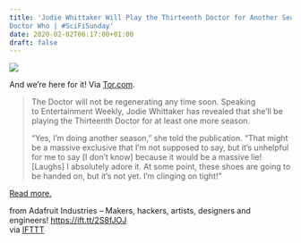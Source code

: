 ```yaml
---
title: 'Jodie Whittaker Will Play the Thirteenth Doctor for Another Season of
Doctor Who | #SciFiSunday'
date: 2020-02-02T06:17:00+01:00
draft: false
---
```


![](https://cdn-blog.adafruit.com/uploads/2020/02/DoctorWhoReturn-3.jpg)

And we’re here for it! Via [Tor.com](https://www.tor.com/2020/01/23/jodie-whittaker-will-play-the-thirteenth-doctor-for-another-season-of-doctor-who/).

> The Doctor will not be regenerating any time soon. Speaking to Entertainment Weekly, Jodie Whittaker has revealed that she’ll be playing the Thirteenth Doctor for at least one more season.
> 
> “Yes, I’m doing another season,” she told the publication. “That might be a massive exclusive that I’m not supposed to say, but it’s unhelpful for me to say \[I don’t know\] because it would be a massive lie! \[Laughs\] I absolutely adore it. At some point, these shoes are going to be handed on, but it’s not yet. I’m clinging on tight!”

[Read more.](https://www.tor.com/2020/01/23/jodie-whittaker-will-play-the-thirteenth-doctor-for-another-season-of-doctor-who/)

  
  
from Adafruit Industries – Makers, hackers, artists, designers and engineers! https://ift.tt/2S8fJOJ  
via [IFTTT](https://ifttt.com/?ref=da&site=blogger)